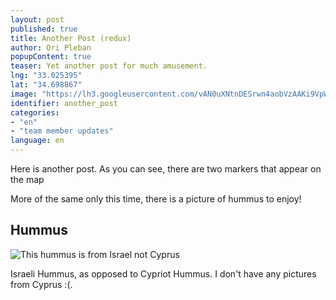 ```yaml
---
layout: post
published: true
title: Another Post (redux)
author: Ori Pleban
popupContent: true
teaser: Yet another post for much amusement.
lng: "33.025395"
lat: "34.698867"
image: "https://lh3.googleusercontent.com/vAN0uXNtnDESrwn4aobVzAAKi9VpWX5sd2y1Uw5RhA=w1620-h911-no"
identifier: another_post
categories:
- "en"
- "team member updates"
language: en
---
```


Here is another post. As you can see, there are two markers that appear on the map

More of the same only this time, there is a picture of hummus to enjoy!

## Hummus

![This hummus is from Israel not Cyprus](https://lh3.googleusercontent.com/vAN0uXNtnDESrwn4aobVzAAKi9VpWX5sd2y1Uw5RhA=w1620-h911-no "Again not in Cyprus")

Israeli Hummus, as opposed to Cypriot Hummus. I don't have any pictures from Cyprus :(.
